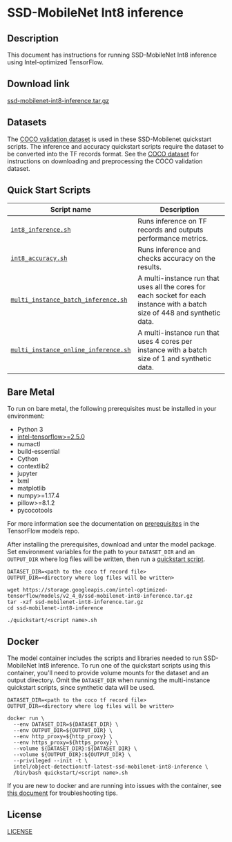 <!--- 0. Title -->
# SSD-MobileNet Int8 inference

<!-- 10. Description -->
## Description

This document has instructions for running SSD-MobileNet Int8 inference using
Intel-optimized TensorFlow.

<!--- 20. Download link -->
## Download link

[ssd-mobilenet-int8-inference.tar.gz](https://storage.googleapis.com/intel-optimized-tensorflow/models/v2_4_0/ssd-mobilenet-int8-inference.tar.gz)

<!--- 30. Datasets -->
## Datasets

The [COCO validation dataset](http://cocodataset.org) is used in these
SSD-Mobilenet quickstart scripts. The inference and accuracy quickstart scripts require the dataset to be converted into the TF records format.
See the [COCO dataset](/datasets/coco/README.md) for instructions on
downloading and preprocessing the COCO validation dataset.

<!--- 40. Quick Start Scripts -->
## Quick Start Scripts

| Script name | Description |
|-------------|-------------|
| [`int8_inference.sh`](int8_inference.sh) | Runs inference on TF records and outputs performance metrics. |
| [`int8_accuracy.sh`](int8_accuracy.sh) | Runs inference and checks accuracy on the results. |
| [`multi_instance_batch_inference.sh`](multi_instance_batch_inference.sh) | A multi-instance run that uses all the cores for each socket for each instance with a batch size of 448 and synthetic data. |
| [`multi_instance_online_inference.sh`](multi_instance_online_inference.sh) | A multi-instance run that uses 4 cores per instance with a batch size of 1 and synthetic data. |

<!--- 50. Bare Metal -->
## Bare Metal

To run on bare metal, the following prerequisites must be installed in your environment:
* Python 3
* [intel-tensorflow>=2.5.0](https://pypi.org/project/intel-tensorflow/)
* numactl
* build-essential
* Cython
* contextlib2
* jupyter
* lxml
* matplotlib
* numpy>=1.17.4
* pillow>=8.1.2
* pycocotools

For more information see the documentation on [prerequisites](https://github.com/tensorflow/models/blob/6c21084503b27a9ab118e1db25f79957d5ef540b/research/object_detection/g3doc/installation.md#installation)
in the TensorFlow models repo.

After installing the prerequisites, download and untar the model package.
Set environment variables for the path to your `DATASET_DIR` and an
`OUTPUT_DIR` where log files will be written, then run a 
[quickstart script](#quick-start-scripts).

```
DATASET_DIR=<path to the coco tf record file>
OUTPUT_DIR=<directory where log files will be written>

wget https://storage.googleapis.com/intel-optimized-tensorflow/models/v2_4_0/ssd-mobilenet-int8-inference.tar.gz
tar -xzf ssd-mobilenet-int8-inference.tar.gz
cd ssd-mobilenet-int8-inference

./quickstart/<script name>.sh
```

<!--- 60. Docker -->
## Docker

The model container includes the scripts and libraries needed to run 
SSD-MobileNet Int8 inference. To run one of the quickstart scripts 
using this container, you'll need to provide volume mounts for the dataset
and an output directory. Omit the `DATASET_DIR` when running the multi-instance
quickstart scripts, since synthetic data will be used.

```
DATASET_DIR=<path to the coco tf record file>
OUTPUT_DIR=<directory where log files will be written>

docker run \
  --env DATASET_DIR=${DATASET_DIR} \
  --env OUTPUT_DIR=${OUTPUT_DIR} \
  --env http_proxy=${http_proxy} \
  --env https_proxy=${https_proxy} \
  --volume ${DATASET_DIR}:${DATASET_DIR} \
  --volume ${OUTPUT_DIR}:${OUTPUT_DIR} \
  --privileged --init -t \
  intel/object-detection:tf-latest-ssd-mobilenet-int8-inference \
  /bin/bash quickstart/<script name>.sh
```

If you are new to docker and are running into issues with the container,
see [this document](https://github.com/IntelAI/models/tree/master/docs/general/docker.md)
for troubleshooting tips.

<!--- 80. License -->
## License

[LICENSE](/LICENSE)

